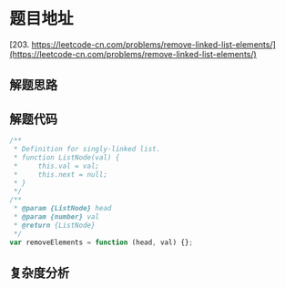 # 题目地址

[203. https://leetcode-cn.com/problems/remove-linked-list-elements/](https://leetcode-cn.com/problems/remove-linked-list-elements/)

## 解题思路

## 解题代码

```js
/**
 * Definition for singly-linked list.
 * function ListNode(val) {
 *     this.val = val;
 *     this.next = null;
 * }
 */
/**
 * @param {ListNode} head
 * @param {number} val
 * @return {ListNode}
 */
var removeElements = function (head, val) {};
```

## 复杂度分析
